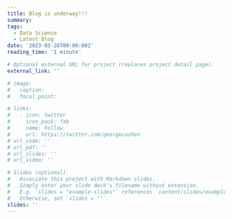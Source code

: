 ```yaml
---
title: Blog is underway!!!
summary: 
tags: 
  - Data Science 
  - Latest Blog
date: '2023-03-26T00:00:00Z'
reading_time: '1 minute'

# Optional external URL for project (replaces project detail page).
external_link: ''

# image:
#   caption: 
#   focal_point: 

# links:
#   - icon: twitter
#     icon_pack: fab
#     name: Follow
#     url: https://twitter.com/georgecushen
# url_code: ''
# url_pdf: ''
# url_slides: ''
# url_video: ''

# Slides (optional).
#   Associate this project with Markdown slides.
#   Simply enter your slide deck's filename without extension.
#   E.g. `slides = "example-slides"` references `content/slides/example-slides.md`.
#   Otherwise, set `slides = ""`.
slides: ''
---
```

